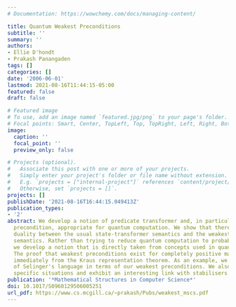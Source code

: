 ```yaml
---
# Documentation: https://wowchemy.com/docs/managing-content/

title: Quantum Weakest Preconditions
subtitle: ''
summary: ''
authors:
- Ellie D'hondt
- Prakash Panangaden
tags: []
categories: []
date: '2006-06-01'
lastmod: 2021-08-16T11:44:15-05:00
featured: false
draft: false

# Featured image
# To use, add an image named `featured.jpg/png` to your page's folder.
# Focal points: Smart, Center, TopLeft, Top, TopRight, Left, Right, BottomLeft, Bottom, BottomRight.
image:
  caption: ''
  focal_point: ''
  preview_only: false

# Projects (optional).
#   Associate this post with one or more of your projects.
#   Simply enter your project's folder or file name without extension.
#   E.g. `projects = ["internal-project"]` references `content/project/deep-learning/index.md`.
#   Otherwise, set `projects = []`.
projects: []
publishDate: '2021-08-16T16:44:15.049413Z'
publication_types:
- '2'
abstract: We develop a notion of predicate transformer and, in particular, the weakest
  precondition, appropriate for quantum computation. We show that there is a Stone-type
  duality between the usual state-transformer semantics and the weakest precondition
  semantics. Rather than trying to reduce quantum computation to probabilistic programming,
  we develop a notion that is directly taken from concepts used in quantum computation.
  The proof that weakest preconditions exist for completely positive maps follows
  immediately from the Kraus representation theorem. As an example, we give the semantics
  of Selinger's language in terms of our weakest preconditions. We also cover some
  specific situations and exhibit an interesting link with stabilisers.
publication: '*Mathematical Structures in Computer Science*'
doi: 10.1017/S0960129506005251
url_pdf: https://www.cs.mcgill.ca/~prakash/Pubs/weakest_mscs.pdf
---
```

